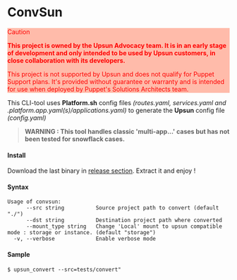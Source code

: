 ConvSun
=========

<div style="background-color: #ffbbaa; color: red;">


> [!CAUTION]
> **This project is owned by the Upsun Advocacy team. It is in an early stage of development and only intended to be used by Upsun customers, in close collaboration with its developers.**
> <summary>This project is not supported by Upsun and does not qualify for Puppet Support plans. It's provided without guarantee or warranty and is intended for use when deployed by Puppet's Solutions Architects team.</summary>

</div>

This CLI-tool uses **Platform.sh** config files *(routes.yaml, services.yaml and .platform.app.yaml(s)/applications.yaml)* to generate the **Upsun** config file *(config.yaml)*  
> **WARNING : This tool handles classic 'multi-app...' cases but has not been tested for snowflack cases.**

#### Install

Download the last binary in [release section](https://github.com/upsun/convsun/releases).
Extract it and enjoy !

#### Syntax
```
Usage of convsun:
      --src string          Source project path to convert (default "./")
      --dst string          Destination project path where converted
      --mount_type string   Change 'Local' mount to upsun compatible mode : storage or instance. (default "storage")
  -v, --verbose             Enable verbose mode
```

#### Sample
`$ upsun_convert --src=tests/convert"`